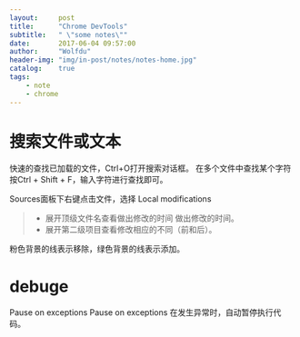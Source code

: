 ```yaml
---
layout:     post
title:      "Chrome DevTools"
subtitle:   " \"some notes\""
date:       2017-06-04 09:57:00
author:     "Wolfdu"
header-img: "img/in-post/notes/notes-home.jpg"
catalog:    true
tags:
    - note
    - chrome
---
```


# 搜索文件或文本
	
快速的查找已加载的文件，Ctrl+O打开搜索对话框。
在多个文件中查找某个字符按Ctrl + Shift + F，输入字符进行查找即可。

Sources面板下右键点击文件，选择 Local modifications

 > * 展开顶级文件名查看做出修改的时间 做出修改的时间。
 > * 展开第二级项目查看修改相应的不同（前和后）。

粉色背景的线表示移除，绿色背景的线表示添加。

# debuge

Pause on exceptions	Pause on exceptions	在发生异常时，自动暂停执行代码。



